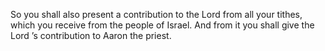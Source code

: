 So you shall also present a contribution to the Lord from all your tithes, which you receive from the people of Israel. And from it you shall give the Lord ’s contribution to Aaron the priest.
